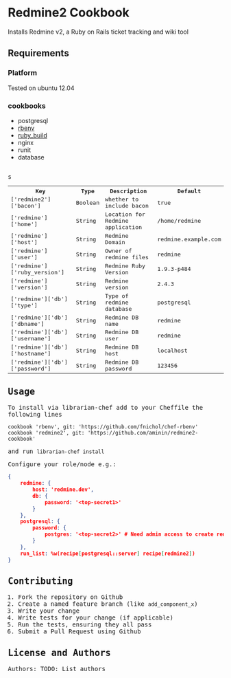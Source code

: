 # Redmine2 Cookbook

Installs Redmine v2, a Ruby on Rails ticket tracking and wiki tool

## Requirements

### Platform

Tested on ubuntu 12.04

### cookbooks

* postgresql
* [rbenv](https://github.com/fnichol/chef-rbenv)
* [ruby_build](https://github.com/fnichol/chef-ruby_build)
* nginx
* runit
* database

##   </tr>
   <tr>
     <td><tt>s

<table>
  <tr>
    <th>Key</th>
    <th>Type</th>
    <th>Description</th>
    <th>Default</th>
  </tr>
  <tr>
    <td><tt>['redmine2']['bacon']</tt></td>
    <td>Boolean</td>
    <td>whether to include bacon</td>
    <td><tt>true</tt></td>
  </tr>
  
  </tr>
  <tr>
    <td><tt>['redmine']['home']</tt></td>
    <td>String</td>
    <td>Location for Redmine application</td>
    <td><tt>/home/redmine</tt></td>
  </tr>
  <tr>
    <td><tt>['redmine']['host']</tt></td>
    <td>String</td>
    <td>Redmine Domain</td>
    <td><tt>redmine.example.com</tt></td>
  </tr>
  <tr>
    <td><tt>['redmine']['user']</tt></td>
    <td>String</td>
    <td>Owner of redmine files</td>
    <td><tt>redmine</tt></td>
  </tr>
  <tr>
    <td><tt>['redmine']['ruby_version']</tt></td>
    <td>String</td>
    <td>Redmine Ruby Version</td>
    <td><tt>1.9.3-p484</tt></td>
  </tr>
  <tr>
    <td><tt>['redmine']['version']</tt></td>
    <td>String</td>
    <td>Redmine version</td>
    <td><tt>2.4.3</tt></td>
  </tr>
  <tr>
    <td><tt>['redmine']['db']['type']</tt></td>
    <td>String</td>
    <td>Type of redmine database</td>
    <td><tt>postgresql</tt></td>
  </tr>
  <tr>
    <td><tt>['redmine']['db']['dbname']</tt></td>
    <td>String</td>
    <td>Redmine DB name</td>
    <td><tt>redmine</tt></td>
  </tr>
  <tr>
    <td><tt>['redmine']['db']['username']</tt></td>
    <td>String</td>
    <td>Redmine DB user</td>
    <td><tt>redmine</tt></td>
  </tr>
  <tr>
    <td><tt>['redmine']['db']['hostname']</tt></td>
    <td>String</td>
    <td>Redmine DB host</td>
    <td><tt>localhost</tt></td>
  </tr>
  <tr>
    <td><tt>['redmine']['db']['password']</tt></td>
    <td>String</td>
    <td>Redmine DB password</td>
    <td><tt>123456</tt></td>
  </tr>
</table>

## Usage

To install via librarian-chef add to your Cheffile the following lines

```
cookbook 'rbenv', git: 'https://github.com/fnichol/chef-rbenv'
cookbook 'redmine2', git: 'https://github.com/aminin/redmine2-cookbook'
```

and run `librarian-chef install`

Configure your role/node e.g.:

```json
{
    redmine: {
        host: 'redmine.dev',
        db: {
            password: '<top-secret1>'
        }
    },
    postgresql: {
        password: {
            postgres: '<top-secret2>' # Need admin access to create redmine DB
        }
    },
    run_list: %w(recipe[postgresql::server] recipe[redmine2])
}
```

## Contributing

1. Fork the repository on Github
2. Create a named feature branch (like `add_component_x`)
3. Write your change
4. Write tests for your change (if applicable)
5. Run the tests, ensuring they all pass
6. Submit a Pull Request using Github

## License and Authors

Authors: TODO: List authors
